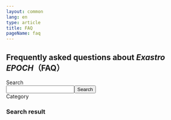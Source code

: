 ```yaml
---
layout: common
lang: en
type: article
title: FAQ
pageName: faq
---
```

<section>
    <div class="sectionInner">
        <h2>Frequently asked questions about <em>Exastro EPOCH</em>（FAQ）</h2>
        <div id="faqContent">
            <nav id="faqNavi">
                <div class="faqNaviTitle">Search</div>
                <div class="search-box"><input type="text" id="search-input"><button id="search-button" class="touch"><i class="fas fa-search"></i> Search</button></div>
                <div class="faqNaviTitle">Category</div>
                <ul>
                </ul>
            </nav>
            <div id="faqList">
                <div class="loading"></div>
                <div id="search-result" class="faqItem">
                <h3>Search result</h3>
                <ul></ul>
                </div>
            </div>
        </div>
    </div>
</section>
<script>
$(function(){
  var url = '{{ layout.suiteURL }}/asset/json/faq.json';
  faqLoading( url );
});
</script>